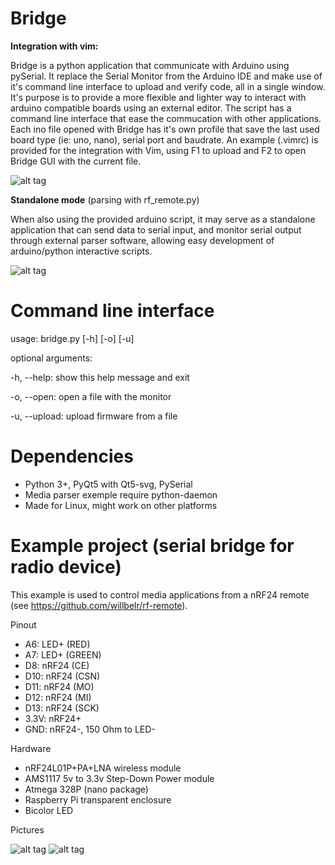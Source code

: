 # Bridge
**Integration with vim:**

Bridge is a python application that communicate with Arduino using pySerial. It replace the Serial Monitor from the Arduino IDE and make use of it's command line interface to upload and verify code, all in a single window. It's purpose is to provide a more flexible and lighter way to interact with arduino compatible boards using an external editor. The script has a command line interface that ease the commucation with other applications. Each ino file opened with Bridge has it's own profile that save the last used board type (ie: uno, nano), serial port and baudrate. An example (.vimrc) is provided for the integration with Vim, using F1 to upload and F2 to open Bridge GUI with the current file.

![alt tag](https://raw.githubusercontent.com/willbelr/rf-bridge/master/pictures/gui.png)

**Standalone mode** (parsing with rf_remote.py)

When also using the provided arduino script, it may serve as a standalone application that can send data to serial input, and monitor serial output through external parser software, allowing easy development of arduino/python interactive scripts.

![alt tag](https://raw.githubusercontent.com/willbelr/rf-bridge/master/pictures/gui-standalone.png)

# Command line interface
  usage: bridge.py [-h] [-o] [-u]

  optional arguments:
  
  -h, --help:      show this help message and exit
  
  -o, --open:     open a file with the monitor
  
  -u, --upload:   upload firmware from a file

# Dependencies
- Python 3+, PyQt5 with Qt5-svg, PySerial
- Media parser exemple require python-daemon
- Made for Linux, might work on other platforms

# Example project (serial bridge for radio device)
This example is used to control media applications from a nRF24 remote (see https://github.com/willbelr/rf-remote).

Pinout
- A6: LED+ (RED)
- A7: LED+ (GREEN)
- D8: nRF24 (CE)
- D10: nRF24 (CSN)
- D11: nRF24 (MO)
- D12: nRF24 (MI)
- D13: nRF24 (SCK)
- 3.3V: nRF24+
- GND: nRF24-, 150 Ohm to LED-

Hardware
- nRF24L01P+PA+LNA wireless module
- AMS1117 5v to 3.3v Step-Down Power module
- Atmega 328P (nano package)
- Raspberry Pi transparent enclosure
- Bicolor LED

Pictures

![alt tag](https://raw.githubusercontent.com/willbelr/rf-bridge/master/pictures/bridge1.png)
![alt tag](https://raw.githubusercontent.com/willbelr/rf-bridge/master/pictures/bridge2.png)
